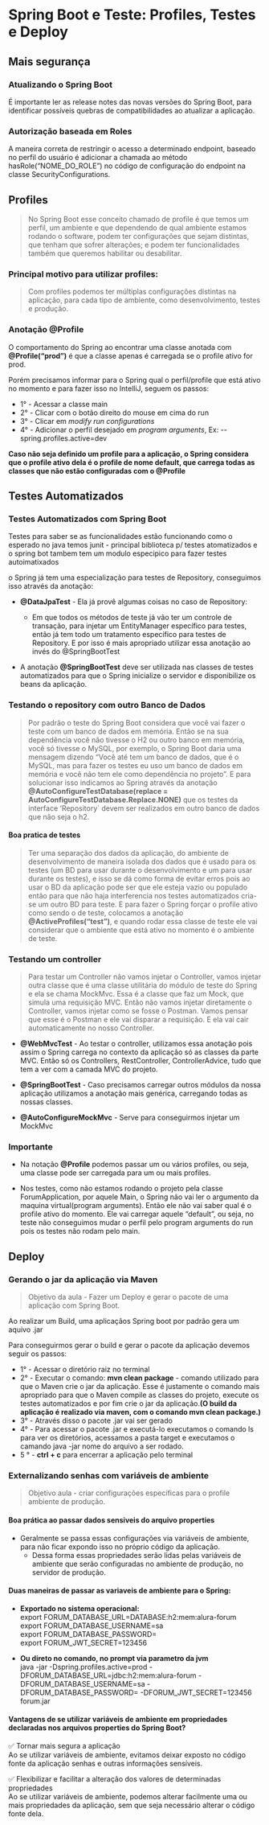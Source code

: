 # Spring Boot e Teste: Profiles, Testes e Deploy

## Mais segurança

### Atualizando o Spring Boot

É importante ler as release notes das novas versões do Spring Boot, para identificar possíveis quebras de
compatibilidades ao atualizar a aplicação.

### Autorização baseada em Roles

A maneira correta de restringir o acesso a determinado endpoint, baseado no perfil do usuário é adicionar a chamada ao
método hasRole(“NOME_DO_ROLE”) no código de configuração do endpoint na classe SecurityConfigurations.

## Profiles

> No Spring Boot esse conceito chamado de profile é que temos um perfil, um ambiente e que dependendo de qual ambiente
> estamos rodando o software, podem ter configurações que sejam distintas, que tenham que sofrer alterações; e podem ter
> funcionalidades também que queremos habilitar ou desabilitar.

### Principal motivo para utilizar profiles:<br>

> Com profiles podemos ter múltiplas configurações distintas na aplicação, para cada tipo de ambiente, como
> desenvolvimento, testes e produção.

### Anotação @Profile

O comportamento do Spring ao encontrar uma classe anotada com **@Profile(“prod”)**
é que a classe apenas é carregada se o profile ativo for prod.

Porém precisamos informar para o Spring qual o perfil/profile que está ativo no momento e para fazer isso no IntelliJ,
seguem os passos:

* 1° - Acessar a classe main
* 2° - Clicar com o botão direito do mouse em cima do run
* 3° - Clicar em <i>modify run configurations</i>
* 4° - Adicionar o perfil desejado em <i>program arguments</i>, Ex: --spring.profiles.active=dev

**Caso não seja definido um profile para a aplicação, o Spring considera que o profile ativo dela é o profile de nome
default, que carrega todas as classes que não estão configuradas com o @Profile**

## Testes Automatizados

### Testes Automatizados com Spring Boot

Testes para saber se as funcionalidades estão funcionando como o esperado
no java temos junit - principal biblioteca p/ testes atomatizados e o spring bot tambem tem um modulo especipico para
fazer testes autoimatixados

o Spring já tem uma especialização para testes de Repository, conseguimos isso através da anotação:

* **@DataJpaTest** - Ela já provê algumas coisas no caso de Repository:
    * Em que todos os métodos de teste já vão ter um controle de transação, para injetar um EntityManager específico
      para testes,
      então já tem todo um tratamento específico para testes de Repository. E por isso é mais apropriado utilizar essa
      anotação ao invés do @SpringBootTest


* A anotação **@SpringBootTest** deve ser utilizada nas classes de testes automatizados para que o Spring inicialize o
  servidor e disponibilize os beans da aplicação.

### Testando o repository com outro Banco de Dados

> Por padrão o teste do Spring Boot considera que você vai fazer o teste com um banco de dados em memória.
> Então se na sua dependência você não tivesse o H2 ou outro banco em memória, você só tivesse o MySQL, por exemplo, o
> Spring Boot daria uma mensagem dizendo “Você até tem um banco de dados, que é o MySQL, mas para fazer os testes eu uso
> um banco de dados em memória e você não tem ele como dependência no projeto”.
> E para solucionar isso indicamos ao Spring através da anotação **@AutoConfigureTestDatabase(replace =
AutoConfigureTestDatabase.Replace.NONE)** que os testes da interface ‘Repository` devem ser realizados em outro banco de
> dados que não seja o h2.

#### Boa pratica de testes

> Ter uma separação dos dados da aplicação, do ambiente de desenvolvimento de maneira isolada dos dados que é usado para
> os testes (um BD para usar durante o desenvolvimento e um para usar durante os testes), e isso se dá como forma de
> evitar erros pois ao usar o BD da aplicação pode ser que ele esteja vazio ou populado então para que não haja
> interferencia nos testes automatizados cria-se um outro BD para teste.
> E para fazer o Spring forçar o profile ativo como sendo o de teste, colocamos a anotação **@ActiveProfiles(“test”)**,
> e
> quando rodar essa classe de teste ele vai considerar que o ambiente que está ativo no momento é o ambiente de teste.

### Testando um controller

> Para testar um Controller não vamos injetar o Controller, vamos injetar outra classe que é uma classe utilitária do
> módulo de teste do Spring e ela se chama MockMvc.
> Essa é a classe que faz um Mock, que simula uma requisição MVC. Então não vamos injetar diretamente o
> Controller, vamos injetar como se fosse o Postman. Vamos pensar que esse é o Postman e ele vai disparar a requisição.
> E
> ela vai cair automaticamente no nosso Controller.

* **@WebMvcTest** - Ao testar o controller, utilizamos essa anotação pois assim o Spring carrega no contexto da
  aplicação só as
  classes da parte MVC. Então só os Controllers, RestController, ControllerAdvice, tudo que tem a ver com a camada MVC
  do
  projeto.


* **@SpringBootTest** - Caso precisamos carregar outros módulos da nossa aplicação utilizamos a anotação mais genérica,
  carregando todas as nossas classes.


* **@AutoConfigureMockMvc** - Serve para conseguirmos injetar um MockMvc

### Importante

* Na notação **@Profile** podemos passar um ou vários profiles, ou seja, uma classe pode ser carregada para um ou mais
  profiles.


* Nos testes, como não estamos rodando o projeto pela classe ForumApplication, por aquele Main, o Spring não vai
  ler o argumento da maquina virtual(program arguments). Então ele não vai saber qual é o profile ativo do momento. Ele
  vai carregar aquele “default”, ou seja, no teste não conseguimos mudar o perfil pelo program arguments do run pois os
  testes não rodam pelo main.

## Deploy

### Gerando o jar da aplicação via Maven

> Objetivo da aula - Fazer um Deploy e gerar o pacote de uma aplicação com Spring Boot.

Ao realizar um Build, uma aplicaçãos Spring boot por padrão gera um aquivo .jar

Para conseguirmos gerar o build e gerar o pacote da aplicação devemos seguir os passos:

* 1° - Acessar o diretório raiz no terminal
* 2° - Executar o comando: **mvn clean package** - comando utilizado para que o Maven crie o jar da aplicação.
  Esse é justamente o comando mais apropriado para que o Maven compile as classes do projeto, execute os testes
  automatizados e por fim crie o jar da aplicação.**(O build da aplicação é realizado via maven, com o comando mvn clean
  package.)**
* 3° - Através disso o pacote .jar vai ser gerado
* 4° - Para acessar o pacote .jar e executá-lo executamos o comando ls para ver os diretórios, acessamos a pasta
  target e executamos o camando java -jar nome do arquivo a ser rodado.
* 5 ° - **ctrl + c** para encerrar a aplicação pelo terminal

### Externalizando senhas com variáveis de ambiente

> Objetivo aula - criar configurações específicas para o profile ambiente de produção.

#### Boa prática ao passar dados sensiveis do arquivo properties

* Geralmente se passa essas configurações via variáveis de ambiente, para não ficar expondo isso no próprio código da
  aplicação.
    * Dessa forma essas propriedades serão lidas pelas variáveis de ambiente que serão configuradas no ambiente de
      produção, no servidor de produção.

#### Duas maneiras de passar as variaveis de ambiente para o Spring:

* **Exportado no sistema operacional:**<br>
  export FORUM_DATABASE_URL=DATABASE:h2:mem:alura-forum<br>
  export FORUM_DATABASE_USERNAME=sa<br>
  export FORUM_DATABASE_PASSWORD=<br>
  export FORUM_JWT_SECRET=123456<br>


* **Ou direto no comando, no prompt via parametro da jvm**<br>
  java -jar -Dspring.profiles.active=prod -DFORUM_DATABASE_URL=jdbc:h2:mem:alura-forum -DFORUM_DATABASE_USERNAME=sa
  -DFORUM_DATABASE_PASSWORD= -DFORUM_JWT_SECRET=123456 forum.jar

#### Vantagens de se utilizar variáveis de ambiente em propriedades declaradas nos arquivos properties do Spring Boot?

✅ Tornar mais segura a aplicação<br>
Ao se utilizar variáveis de ambiente, evitamos deixar exposto no código fonte da aplicação senhas e outras informações
sensíveis.

✅ Flexibilizar e facilitar a alteração dos valores de determinadas propriedades<br>
Ao se utilizar variáveis de ambiente, podemos alterar facilmente uma ou mais propriedades da aplicação, sem que seja
necessário alterar o código fonte dela.

